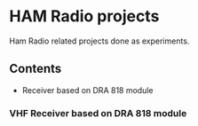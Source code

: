 # HAM Radio projects
Ham Radio related projects done as experiments.


## Contents
* Receiver based on DRA 818 module
### VHF Receiver based on DRA 818 module

